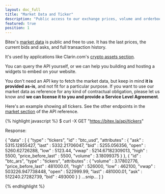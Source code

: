 ```yaml
---
layout: doc_full
title: "Market Data and Ticker"
description: "Public access to our exchange prices, volume and orderbooks."
featured: true
position: 1
---
```


Bitex's [market data](https://developers.bitex.la/?version=latest#669ba3d8-5706-41b5-9d9c-de3a24d14e01)
is public and free to use. It has the last prices, the current bids and asks, and full transaction history.

It's used by applications like Clarin.com's [crypto assets section](https://www.clarin.com/economia/divisas-acciones-bonos#criptomonedas).

You can query the API yourself, or we can help you building and hosting a widgets to embed on your website.

You don't need an API key to fetch the market data, but keep in mind **it is provided as-is**, and not
fit for a particular purpose. If you want to use our market data as reference for any kind of contractual obligation, please let
us know and **we can license it to you and provide a Service Level Agreement**.

Here's an example showing all tickers. See the other endpoints in the [market section](https://developers.bitex.la/?version=latest#669ba3d8-5706-41b5-9d9c-de3a24d14e01) of the API reference.

{% highlight javascript %}
$ curl -X GET "https://bitex.la/api/tickers"

Response:

{
   "data" : [
      {
         "type" : "tickers",
         "id" : "btc_usd",
         "attributes" : {
            "ask" : 5315.12855427,
            "last" : 5332.21706047,
            "bid" : 5255.056356,
            "open" : 5260.62726288,
            "low" : 5123.44,
            "vwap" : 5214.67182309013,
            "high" : 5500,
            "price_before_last" : 5500,
            "volume" : 3.18099375
         }
      },
      {
         "id" : "btc_ars",
         "type" : "tickers",
         "attributes" : {
            "volume" : 3.17802776,
            "price_before_last" : 481000.01,
            "high" : 526000,
            "low" : 462100,
            "vwap" : 503226.947738448,
            "open" : 522999.99,
            "last" : 481000.01,
            "ask" : 512240.27282739,
            "bid" : 493000
         }
      }
      ...snip...
   ]
}

{% endhighlight %}


